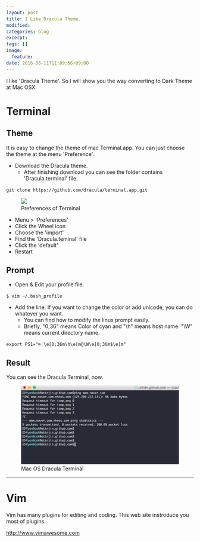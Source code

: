 ```yaml
---
layout: post
title: I Like Dracula Theme.
modified:
categories: blog
excerpt:
tags: []
image:
  feature:
date: 2016-06-11T11:09:56+09:00
---
```


I like 'Dracula Theme'. So I will show you the way converting to Dark Theme at Mac OSX.

# Terminal
## Theme
It is easy to change the theme of mac Terminal.app. You can just choose the theme at the menu 'Preference'.

- Download the Dracula theme.
  - After finishing download you can see the folder contains 'Dracula.terminal' file.

~~~
git clone https://github.com/dracula/terminal.app.git
~~~

<figure class="half">
    <img src="http://blog.ryanjin.net/images/terminal_setting.png">
    <figcaption>Preferences of Terminal</figcaption>
</figure>

- Menu > 'Preferences'
- Click the Wheel icon
- Choose the 'import'
- Find the 'Dracula.teminal' file
- Click the 'default'
- Restart

## Prompt
- Open & Edit your profile file.

~~~
$ vim ~/.bash_profile
~~~ 

- Add the line. If you want to change the color or add unicode, you can do whatever you want.
  - You can find how to modify the linux prompt easily.
  - Briefly, "0;36" means Color of cyan and "\h" means host name. "\W" means current directory name.
 
~~~
export PS1="⌦ \e[0;36m\h\e[m@\W\e[0;36m$\e[m"
~~~

## Result
You can see the Dracula Terminal, now.

<figure class="half">
    <img src="/images/terminal_dark.png">
    <figcaption>Mac OS Dracula Terminal</figcaption>
</figure>

------

# Vim

Vim has many plugins for editing and coding. This web site instroduce you most of plugins.

http://www.vimawesome.com
